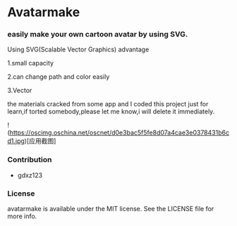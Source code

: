 # Avatarmake

### easily make your own cartoon avatar by using SVG.

Using SVG(Scalable Vector Graphics) advantage

1.small capacity

2.can change path and color easily

3.Vector

the materials cracked from some app and I coded this project just for learn,if torted somebody,please let me know,i will delete it immediately.

!(https://oscimg.oschina.net/oscnet/d0e3bac5f5fe8d07a4cae3e0378431b6cd1.jpg)[应用截图]

### Contribution
- gdxz123

### License
avatarmake is available under the MIT license. See the LICENSE file for more info.
